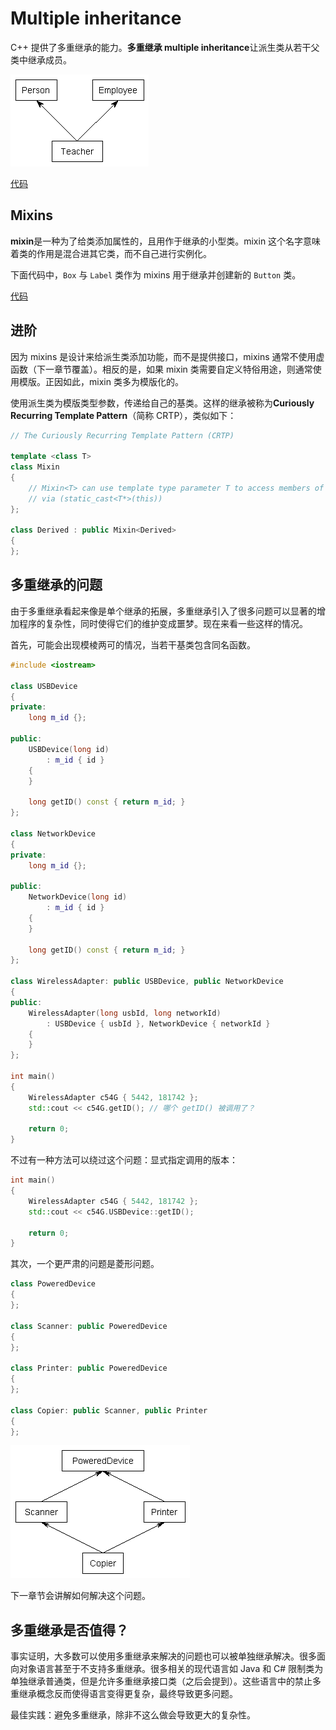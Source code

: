 # Multiple inheritance

C++ 提供了多重继承的能力。**多重继承 multiple inheritance**让派生类从若干父类中继承成员。

![PersonTeacher](./img/PersonTeacher.gif)

[代码](../t_multiple_inheritance/person_employee_teacher.h)

## Mixins

**mixin**是一种为了给类添加属性的，且用作于继承的小型类。mixin 这个名字意味着类的作用是混合进其它类，而不自己进行实例化。

下面代码中，`Box` 与 `Label` 类作为 mixins 用于继承并创建新的 `Button` 类。

[代码](../t_multiple_inheritance/box_label_button.h)

## 进阶

因为 mixins 是设计来给派生类添加功能，而不是提供接口，mixins 通常不使用虚函数（下一章节覆盖）。相反的是，如果 mixin 类需要自定义特俗用途，则通常使用模版。正因如此，mixin 类多为模版化的。

使用派生类为模版类型参数，传递给自己的基类。这样的继承被称为**Curiously Recurring Template Pattern**（简称 CRTP），类似如下：

```cpp
// The Curiously Recurring Template Pattern (CRTP)

template <class T>
class Mixin
{
    // Mixin<T> can use template type parameter T to access members of Derived
    // via (static_cast<T*>(this))
};

class Derived : public Mixin<Derived>
{
};
```

## 多重继承的问题

由于多重继承看起来像是单个继承的拓展，多重继承引入了很多问题可以显著的增加程序的复杂性，同时使得它们的维护变成噩梦。现在来看一些这样的情况。

首先，可能会出现模棱两可的情况，当若干基类包含同名函数。

```cpp
#include <iostream>

class USBDevice
{
private:
    long m_id {};

public:
    USBDevice(long id)
        : m_id { id }
    {
    }

    long getID() const { return m_id; }
};

class NetworkDevice
{
private:
    long m_id {};

public:
    NetworkDevice(long id)
        : m_id { id }
    {
    }

    long getID() const { return m_id; }
};

class WirelessAdapter: public USBDevice, public NetworkDevice
{
public:
    WirelessAdapter(long usbId, long networkId)
        : USBDevice { usbId }, NetworkDevice { networkId }
    {
    }
};

int main()
{
    WirelessAdapter c54G { 5442, 181742 };
    std::cout << c54G.getID(); // 哪个 getID() 被调用了？

    return 0;
}
```

不过有一种方法可以绕过这个问题：显式指定调用的版本：

```cpp
int main()
{
    WirelessAdapter c54G { 5442, 181742 };
    std::cout << c54G.USBDevice::getID();

    return 0;
}
```

其次，一个更严肃的问题是菱形问题。

```cpp
class PoweredDevice
{
};

class Scanner: public PoweredDevice
{
};

class Printer: public PoweredDevice
{
};

class Copier: public Scanner, public Printer
{
};
```

![PoweredDevice](./img/PoweredDevice.gif)

下一章节会讲解如何解决这个问题。

## 多重继承是否值得？

事实证明，大多数可以使用多重继承来解决的问题也可以被单独继承解决。很多面向对象语言甚至于不支持多重继承。很多相关的现代语言如 Java 和 C# 限制类为单独继承普通类，但是允许多重继承接口类（之后会提到）。这些语言中的禁止多重继承概念反而使得语言变得更复杂，最终导致更多问题。

最佳实践：避免多重继承，除非不这么做会导致更大的复杂性。
